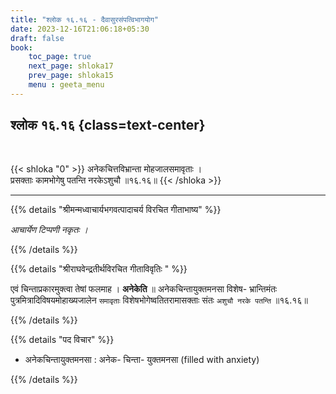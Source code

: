 ```yaml
---
title: "श्लोक १६.१६ - दैवासुरसंपत्विभागयोग"
date: 2023-12-16T21:06:18+05:30
draft: false
book:
    toc_page: true
    next_page: shloka17
    prev_page: shloka15
    menu : geeta_menu
---
```



## श्लोक १६.१६ {class=text-center}

<br/>

{{< shloka  "0"  >}}
अनेकचित्तविभ्रान्ता मोहजालसमावृताः ।  
प्रसक्ताः कामभोगेषु पतन्ति नरकेऽशुचौ ॥१६.१६॥
{{< /shloka >}}

---


{{% details "श्रीमन्मध्वाचार्यभगवत्पादाचर्य विरचित  गीताभाष्य" %}}

*आचार्येण टिप्पणी नकृतः ।*

{{% /details %}}



{{% details "श्रीराघवेन्द्रतीर्थविरचित गीताविवृतिः " %}}

एवं चिन्ताप्रकारमुक्त्वा तेषां फलमाह । **अनेकेति** ॥ 
अनेकचिन्तायुक्तमनसा विशेष- भ्रान्तिमंतः 
पुत्रमित्रादिविषयमोहाख्यजालेन `समावृताः` विशेषभोगेष्वतितरामासक्ताः संतः 
`अशुचौ नरके पतन्ति` ॥१६.१६॥

{{% /details %}}



{{% details "पद विचार" %}}

- अनेकचिन्तायुक्तमनसा : अनेक- चिन्ता- युक्तमनसा (filled with anxiety)

{{% /details %}}
